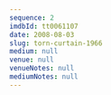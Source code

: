 ```yaml
---
sequence: 2
imdbId: tt0061107
date: 2008-08-03
slug: torn-curtain-1966
medium: null
venue: null
venueNotes: null
mediumNotes: null
---
```


